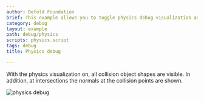 ```yaml
---
author: Defold Foundation
brief: This example allows you to toggle physics debug visualization as well as changing the time step so the simulation runs at one tenth of the speed.
category: debug
layout: example
path: debug/physics
scripts: physics.script
tags: debug
title: Physics debug

---
```


With the physics visualization on, all collision object shapes are visible. In addition, at intersections the normals at the collision points are shown.

![physics debug](physics.png)